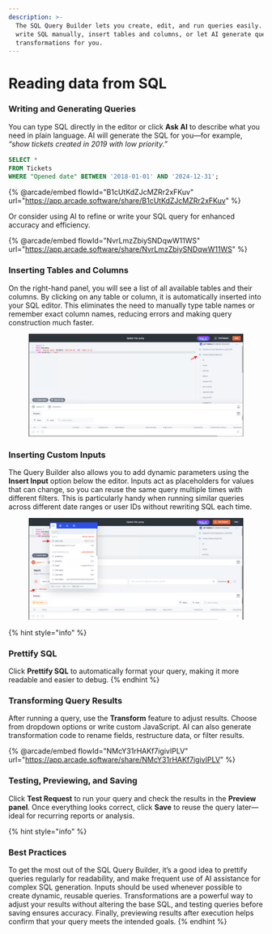 ```yaml
---
description: >-
  The SQL Query Builder lets you create, edit, and run queries easily. You can
  write SQL manually, insert tables and columns, or let AI generate queries and
  transformations for you.
---
```


# Reading data from SQL

### Writing and Generating Queries

You can type SQL directly in the editor or click **Ask AI** to describe what you need in plain language. AI will generate the SQL for you—for example, _“show tickets created in 2019 with low priority.”_

```sql
SELECT *
FROM Tickets
WHERE "Opened date" BETWEEN '2018-01-01' AND '2024-12-31';
```

{% @arcade/embed flowId="B1cUtKdZJcMZRr2xFKuv" url="https://app.arcade.software/share/B1cUtKdZJcMZRr2xFKuv" %}

Or consider using AI to refine or write your SQL query for enhanced accuracy and efficiency.

{% @arcade/embed flowId="NvrLmzZbiySNDqwW11WS" url="https://app.arcade.software/share/NvrLmzZbiySNDqwW11WS" %}

### Inserting Tables and Columns

On the right-hand panel, you will see a list of all available tables and their columns. By clicking on any table or column, it is automatically inserted into your SQL editor. This eliminates the need to manually type table names or remember exact column names, reducing errors and making query construction much faster.

<figure><img src="../../.gitbook/assets/image (981).png" alt=""><figcaption></figcaption></figure>

### Inserting Custom Inputs

The Query Builder also allows you to add dynamic parameters using the **Insert Input** option below the editor. Inputs act as placeholders for values that can change, so you can reuse the same query multiple times with different filters. This is particularly handy when running similar queries across different date ranges or user IDs without rewriting SQL each time.

<figure><img src="../../.gitbook/assets/image (982).png" alt=""><figcaption></figcaption></figure>

{% hint style="info" %}
### Prettify SQL

Click **Prettify SQL** to automatically format your query, making it more readable and easier to debug.
{% endhint %}

### Transforming Query Results

After running a query, use the **Transform** feature to adjust results. Choose from dropdown options or write custom JavaScript. AI can also generate transformation code to rename fields, restructure data, or filter results.

{% @arcade/embed flowId="NMcY31rHAKf7igivIPLV" url="https://app.arcade.software/share/NMcY31rHAKf7igivIPLV" %}

### Testing, Previewing, and Saving

Click **Test Request** to run your query and check the results in the **Preview panel**. Once everything looks correct, click **Save** to reuse the query later—ideal for recurring reports or analysis.

{% hint style="info" %}
### Best Practices

To get the most out of the SQL Query Builder, it’s a good idea to prettify queries regularly for readability, and make frequent use of AI assistance for complex SQL generation. Inputs should be used whenever possible to create dynamic, reusable queries. Transformations are a powerful way to adjust your results without altering the base SQL, and testing queries before saving ensures accuracy. Finally, previewing results after execution helps confirm that your query meets the intended goals.
{% endhint %}
